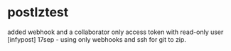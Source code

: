 # postlztest
added webhook and a collaborator
only access token with read-only user [infypost]
17sep - using only webhooks and ssh for git to zip.

